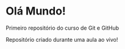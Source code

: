 # Olá Mundo!
Primeiro repositório do curso de Git e GitHub

Repositório criado durante uma aula ao vivo!
